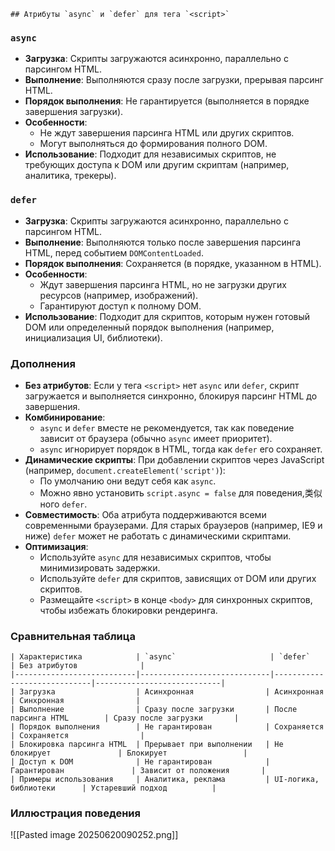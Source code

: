 	## Атрибуты `async` и `defer` для тега `<script>`

### `async`
- **Загрузка**: Скрипты загружаются асинхронно, параллельно с парсингом HTML.
- **Выполнение**: Выполняются сразу после загрузки, прерывая парсинг HTML.
- **Порядок выполнения**: Не гарантируется (выполняется в порядке завершения загрузки).
- **Особенности**:
  - Не ждут завершения парсинга HTML или других скриптов.
  - Могут выполняться до формирования полного DOM.
- **Использование**: Подходит для независимых скриптов, не требующих доступа к DOM или другим скриптам (например, аналитика, трекеры).

### `defer`
- **Загрузка**: Скрипты загружаются асинхронно, параллельно с парсингом HTML.
- **Выполнение**: Выполняются только после завершения парсинга HTML, перед событием `DOMContentLoaded`.
- **Порядок выполнения**: Сохраняется (в порядке, указанном в HTML).
- **Особенности**:
  - Ждут завершения парсинга HTML, но не загрузки других ресурсов (например, изображений).
  - Гарантируют доступ к полному DOM.
- **Использование**: Подходит для скриптов, которым нужен готовый DOM или определенный порядок выполнения (например, инициализация UI, библиотеки).

### Дополнения
- **Без атрибутов**: Если у тега `<script>` нет `async` или `defer`, скрипт загружается и выполняется синхронно, блокируя парсинг HTML до завершения.
- **Комбинирование**: 
  - `async` и `defer` вместе не рекомендуется, так как поведение зависит от браузера (обычно `async` имеет приоритет).
  - `async` игнорирует порядок в HTML, тогда как `defer` его сохраняет.
- **Динамические скрипты**: При добавлении скриптов через JavaScript (например, `document.createElement('script')`):
  - По умолчанию они ведут себя как `async`.
  - Можно явно установить `script.async = false` для поведения,类似ного `defer`.
- **Совместимость**: Оба атрибута поддерживаются всеми современными браузерами. Для старых браузеров (например, IE9 и ниже) `defer` может не работать с динамическими скриптами.
- **Оптимизация**:
  - Используйте `async` для независимых скриптов, чтобы минимизировать задержки.
  - Используйте `defer` для скриптов, зависящих от DOM или других скриптов.
  - Размещайте `<script>` в конце `<body>` для синхронных скриптов, чтобы избежать блокировки рендеринга.

### Сравнительная таблица

	| Характеристика            | `async`                     | `defer`                     | Без атрибутов              |
	|---------------------------|-----------------------------|-----------------------------|----------------------------|
	| Загрузка                  | Асинхронная                | Асинхронная                | Синхронная                |
	| Выполнение                | Сразу после загрузки       | После парсинга HTML        | Сразу после загрузки       |
	| Порядок выполнения        | Не гарантирован            | Сохраняется                | Сохраняется                |
	| Блокировка парсинга HTML  | Прерывает при выполнении   | Не блокирует               | Блокирует                 |
	| Доступ к DOM              | Не гарантирован            | Гарантирован               | Зависит от положения       |
	| Примеры использования     | Аналитика, реклама         | UI-логика, библиотеки      | Устаревший подход          |

### Иллюстрация поведения

![[Pasted image 20250620090252.png]]